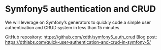 # Symfony5 authentication and CRUD

We will leverage on Symfony’s generators to quickly code a simple user authentication and CRUD system in less than 15 minutes.

GitHub repository: https://github.com/xdth/symfony5_auth_crud
Blog post: https://dthlabs.com/quick-user-authentication-and-crud-in-symfony-5/

